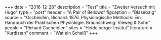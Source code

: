 +++
date = "2016-12-28"
description = "Test"
title = "Zweiter Versuch mit Hugo"
type = "post"
header = "A Pair of Bellows"
figcaption = "Blasebalg"
source = "Gscheidlen, Richard. 1876. Physiologische Methodik: Ein Handbuch der Praktischen Physiologie. Braunschweig: Vieweg & Sohn"
people = "Richard Gscheidlen"
sites = "Heidelberger Institut"
literature = "Kurdistan"
comment = "Wat ein Scheiß"
+++